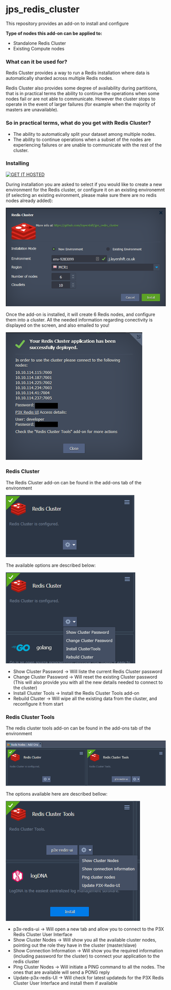 # jps_redis_cluster

This repository provides an add-on to install and configure 

**Type of nodes this add-on can be applied to:**

- Standalone Redis Cluster
- Existing Compute nodes

### What can it be used for?

Redis Cluster provides a way to run a Redis installation where data is automatically sharded across multiple Redis nodes.

Redis Cluster also provides some degree of availability during partitions, that is in practical terms the ability to continue the operations when some nodes fail or are not able to communicate. However the cluster stops to operate in the event of larger failures (for example when the majority of masters are unavailable).

### So in practical terms, what do you get with Redis Cluster?

- The ability to automatically split your dataset among multiple nodes.
- The ability to continue operations when a subset of the nodes are experiencing failures or are unable to communicate with the rest of the cluster.


### Installing

[![GET IT HOSTED](https://raw.githubusercontent.com/jelastic-jps/jpswiki/master/images/getithosted.png)](https://app.j.layershift.co.uk/?manifest=https://github.com/layershift/jps_redis_cluster/blob/main/redis_cluster.jps)


During installation you are asked to select if you would like to create a new environment for the Redis cluster, or configure it on an existing environemnt (if selecting an existing evironment, please make sure there are no redis nodes already added):

![alt text](https://github.com/layershift/jps_redis_cluster/blob/main/images/starting_page.PNG)


Once the add-on is installed, it will create 6 Redis nodes, and configure them into a cluster.
All the needed information regarding conectivity is displayed on the screen, and also emailed to you!

![alt text](https://github.com/layershift/jps_redis_cluster/blob/main/images/info.PNG)


### Redis Cluster 
The Redis Cluster add-on can be found in the add-ons tab of the environment

![alt text](https://github.com/layershift/jps_redis_cluster/blob/main/images/cluster-addon.PNG)

The available options are described below:

![alt text](https://github.com/layershift/jps_redis_cluster/blob/main/images/cluster-options.PNG)

-   Show Cluster Password -> Will liste the current Redis Cluster password
-   Change Cluster Password -> Will reset the existing Cluster password (This will also provide you with all the new details needed to connect to the cluster)
-   Install Cluster Tools -> Install the Redis Cluster Tools add-on
-   Rebuild Cluster -> Will wipe all the existing data from the cluster, and reconfigure it from start
### Redis Cluster Tools

The redis cluster tools add-on can be found in the add-ons tab of the environment

![alt text](https://github.com/layershift/jps_redis_cluster/blob/main/images/add-ons.PNG)

The options available here are described bellow:

![alt text](https://github.com/layershift/jps_redis_cluster/blob/main/images/cluster-tools.PNG)

-   p3x-redis-ui -> Will open a new tab and allow you to connect to the P3X Redis Cluster User Interface
-   Show Cluster Nodes -> Will show you all the available cluster nodes, pointing out the role they have in the cluster (master/slave)
-   Show Connection Information -> Will show you the required information (including password for the cluster) to connect your application to the redis cluster
-   Ping Cluster Nodes -> Will initiate a PING command to all the nodes. The ones that are available will send a PONG reply
-   Update-p3x-redis-UI -> Will check for latest updateds for the P3X Redis Cluster User Interface and install them if available

